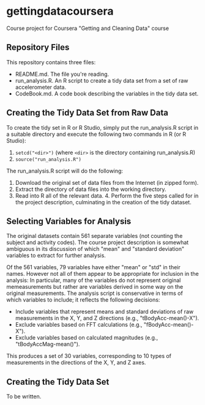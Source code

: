 gettingdatacoursera
===================

Course project for Coursera "Getting and Cleaning Data" course

Repository Files
----------------

This repository contains three files:
* README.md. The file you're reading.
* run_analysis.R. An R script to create a tidy data set from a set of
  raw accelerometer data.
* CodeBook.md. A code book describing the variables in the tidy data set.

Creating the Tidy Data Set from Raw Data
----------------------------------------

To create the tidy set in R or R Studio, simply put the run_analysis.R
script in a suitable directory and execute the following two commands
in R (or R Studio):
1. `setcd("<dir>")` (where `<dir>` is the directory containing run_analysis.R)
2. `source("run_analysis.R")`

The run_analysis.R script will do the following:
1. Download the original set of data files from the Internet (in
zipped form).
2. Extract the directory of data files into the working directory.
3. Read into R all of the relevant data.  4. Perform the five steps
called for in the project description, culminating in the creation of
the tidy dataset.

Selecting Variables for Analysis
--------------------------------

The original datasets contain 561 separate variables (not counting the
subject and activity codes). The course project description is
somewhat ambiguous in its discussion of which "mean" and "standard
deviation" variables to extract for further analysis.

Of the 561 variables, 79 variables have either "mean" or "std" in
their names. However not all of them appear to be appropriate for
inclusion in the analysis: In particular, many of the variables do not
represent original memeasurements but rather are variables derived in
some way on the original measurements. The analysis script is
conservative in terms of which variables to include; it reflects the
following decisions:
* Include variables that represent means and standard deviations of
raw measurements in the X, Y, and Z directions (e.g.,
"tBodyAcc-mean()-X").
* Exclude variables based on FFT calculations (e.g., "fBodyAcc-mean()-X").
* Exclude variables based on calculated magnitudes (e.g.,
"tBodyAccMag-mean()").

This produces a set of 30 variables, corresponding to 10 types of measurements in the directions of the X, Y, and Z axes.

Creating the Tidy Data Set
--------------------------

To be written.

